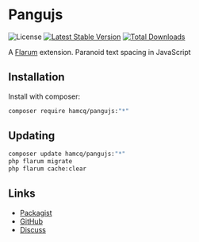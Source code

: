 # Pangujs

![License](https://img.shields.io/badge/license-MIT-blue.svg) [![Latest Stable Version](https://img.shields.io/packagist/v/hamcq/pangujs.svg)](https://packagist.org/packages/hamcq/pangujs) [![Total Downloads](https://img.shields.io/packagist/dt/hamcq/pangujs.svg)](https://packagist.org/packages/hamcq/pangujs)

A [Flarum](http://flarum.org) extension. Paranoid text spacing in JavaScript

## Installation

Install with composer:

```sh
composer require hamcq/pangujs:"*"
```

## Updating

```sh
composer update hamcq/pangujs:"*"
php flarum migrate
php flarum cache:clear
```

## Links

- [Packagist](https://packagist.org/packages/hamcq/pangujs)
- [GitHub](https://github.com/hamcq/pangujs)
- [Discuss](https://discuss.flarum.org/d/PUT_DISCUSS_SLUG_HERE)
